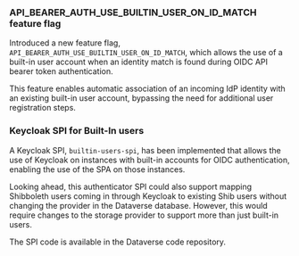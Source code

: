 ### API_BEARER_AUTH_USE_BUILTIN_USER_ON_ID_MATCH feature flag

Introduced a new feature flag, ``API_BEARER_AUTH_USE_BUILTIN_USER_ON_ID_MATCH``, which allows the use of a built-in user
account when an identity match is found during OIDC API bearer token authentication.

This feature enables automatic association of an incoming IdP identity with an existing built-in user account, bypassing
the need for additional user registration steps.

### Keycloak SPI for Built-In users

A Keycloak SPI, ``builtin-users-spi``, has been implemented that allows the use of Keycloak on instances with built-in
accounts for OIDC
authentication, enabling the use of the SPA on those instances.

Looking ahead, this authenticator SPI could also support mapping Shibboleth users coming in through Keycloak to existing
Shib users without changing the provider in the Dataverse database. However, this would require changes to the storage
provider to support more than just built-in users.

The SPI code is available in the Dataverse code repository.
